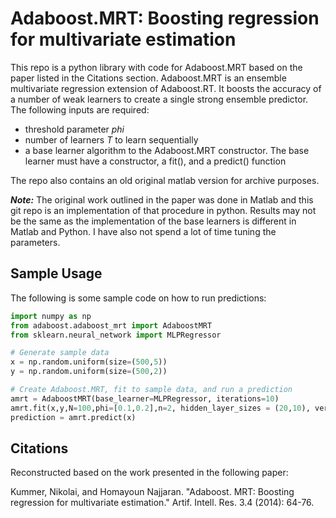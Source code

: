 # Adaboost.MRT: Boosting regression for multivariate estimation

This repo is a python library with code for Adaboost.MRT based on the paper listed in the Citations section. Adaboost.MRT is an ensemble multivariate regression extension of Adaboost.RT. It boosts the accuracy of a number of weak learners to create a single strong ensemble predictor. The following inputs are required:
* threshold parameter _phi_
* number of learners _T_ to learn sequentially
* a base learner algorithm to the Adaboost.MRT constructor. The base learner must have a constructor, a fit(), and a predict() function


The repo also contains an old original matlab version for archive purposes. 


***Note:*** The original work outlined in the paper was done in Matlab and this git repo is an implementation of that procedure in python. Results may not be the same as the implementation of the base learners is different in Matlab and Python. I have also not spend a lot of time tuning the parameters.

## Sample Usage
The following is some sample code on how to run predictions:

```python
import numpy as np
from adaboost.adaboost_mrt import AdaboostMRT
from sklearn.neural_network import MLPRegressor

# Generate sample data
x = np.random.uniform(size=(500,5))
y = np.random.uniform(size=(500,2))

# Create Adaboost.MRT, fit to sample data, and run a prediction 
amrt = AdaboostMRT(base_learner=MLPRegressor, iterations=10)
amrt.fit(x,y,N=100,phi=[0.1,0.2],n=2, hidden_layer_sizes = (20,10), verbose=True)
prediction = amrt.predict(x)
```


## Citations

Reconstructed based on the work presented in the following paper:

Kummer, Nikolai, and Homayoun Najjaran. "Adaboost. MRT: Boosting regression for multivariate estimation." Artif. Intell. Res. 3.4 (2014): 64-76.

